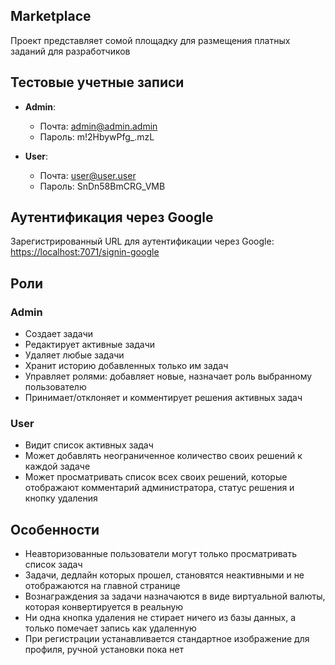 ## Marketplace
Проект представляет сомой площадку для размещения платных заданий для разработчиков

## Тестовые учетные записи

- **Admin**: 
  - Почта: admin@admin.admin
  - Пароль: m!2HbywPfg_.mzL

- **User**:
  - Почта: user@user.user
  - Пароль: SnDn58BmCRG_VMB

## Аутентификация через Google

Зарегистрированный URL для аутентификации через Google: [https://localhost:7071/signin-google](https://localhost:7071/signin-google)

## Роли

### Admin

- Создает задачи
- Редактирует активные задачи
- Удаляет любые задачи
- Хранит историю добавленных только им задач
- Управляет ролями: добавляет новые, назначает роль выбранному пользователю
- Принимает/отклоняет и комментирует решения активных задач

### User

- Видит список активных задач
- Может добавлять неограниченное количество своих решений к каждой задаче
- Может просматривать список всех своих решений, которые отображают комментарий администратора, статус решения и кнопку удаления

## Особенности

- Неавторизованные пользователи могут только просматривать список задач
- Задачи, дедлайн которых прошел, становятся неактивными и не отображаются на главной странице
- Вознаграждения за задачи назначаются в виде виртуальной валюты, которая конвертируется в реальную
- Ни одна кнопка удаления не стирает ничего из базы данных, а только помечает запись как удаленную
- При регистрации устанавливается стандартное изображение для профиля, ручной установки пока нет
